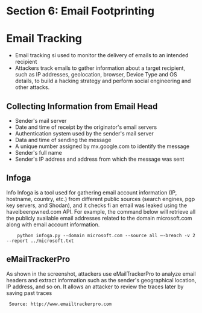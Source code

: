 #  Section 6: Email Footprinting 

# Email Tracking
- Email tracking si used to monitor the delivery of emails to an intended recipient
- Attackers track emails to gather information about a target recipient, such as IP addresses,
   geolocation, browser, Device Type and OS details, to build a hacking strategy and perform social engineering and other attacks.


## Collecting Information from Email Head
- Sender's mail server
- Date and time of receipt by the originator's email servers
- Authentication system used by the sender's mail server
- Data and time of sending the message
- A unique number assigned by mx.google.com to identify the message
- Sender's full name
- Sender's IP address and address from which the message was sent


## Infoga
 Info Infoga is a tool used for gathering email account information (IP, hostname, country, etc.)
 from different public sources (search engines, pgp key servers, and Shodan), and it checks fi an
 email was leaked using the haveibeenpwned.com API. For example, the command  below will retrieve 
 all the publicly available email addresses related to the domain microsoft.com along with email account information.
```
	python infoga.py --domain microsoft.com --source all —-breach -v 2 --report ../microsoft.txt
```

## eMailTrackerPro
 As shown in the screenshot, attackers use eMailTrackerPro to analyze email headers and extract information
 such as the sender's geographical location, IP address, and so on. It allows an attacker to review the traces later by saving past traces
  
	 Source: http://www.emailtrackerpro.com 
